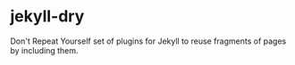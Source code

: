 # jekyll-dry
Don't Repeat Yourself set of plugins for Jekyll to reuse fragments of pages by including them.
